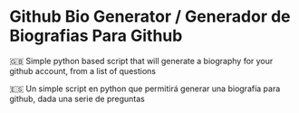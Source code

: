 # Github Bio Generator / Generador de Biografias Para Github
🇬🇧 Simple python based script that will generate a biography for your github account, from a list of questions

🇪🇸 Un simple script en python que permitirá generar una biografía para github, dada una serie de preguntas

